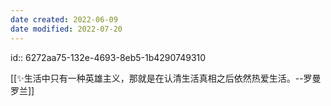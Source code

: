 ```yaml
---
date created: 2022-06-09
date modified: 2022-07-20
---
```


id:: 6272aa75-132e-4693-8eb5-1b4290749310

[[✨生活中只有一种英雄主义，那就是在认清生活真相之后依然热爱生活。--罗曼罗兰]]
